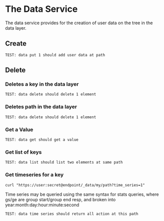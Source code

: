 # The Data Service

The data service provides for the creation of user data on the tree in the data layer.

## Create

```
TEST: data put 1 should add user data at path
```

## Delete

### Deletes a key in the data layer

```
TEST: data delete should delete 1 element
```

### Deletes path in the data layer

```
TEST: data delete should delete 1 element
```

### Get a Value

```
TEST: data get should get a value
```

### Get list of keys

```
TEST: data list should list two elements at same path
```

### Get timeseries for a key

```
curl "https://user:secret@endpoint/_data/my/path?time_series=1"
```

Time series may be queried using the same syntax for stats queries, where gs/ge are group start/group end resp, and broken into year:month:day:hour:minute:second

```
TEST: data time series should return all action at this path
```